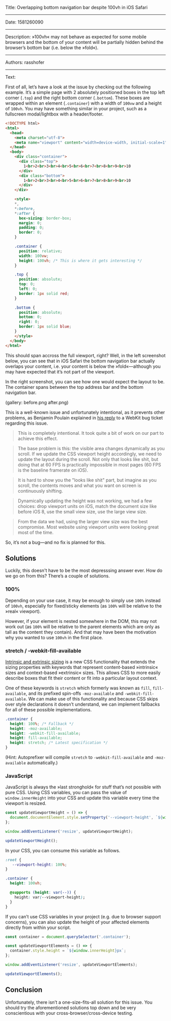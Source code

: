 Title: Overlapping bottom navigation bar despite 100vh in iOS Safari

-----

Date: 1581260090

-----

Description: »100vh« may not behave as expected for some mobile browsers and the bottom of your content will be partially hidden behind the browser’s bottom bar (i.e. below the »fold«).

-----

Authors: rasshofer

-----

Text:

First of all, let’s have a look at the issue by checking out the following example. It’s a simple page with 2 absolutely positioned boxes in the top left corner (`.top`) and the right bottom corner (`.bottom`). These boxes are wrapped within an element (`.container`) with a width of `100vw` and a height of `100vh`. You may have something similar in your project, such as a fullscreen modal/lightbox with a header/footer.

```html
<!DOCTYPE html>
<html>
  <head>
    <meta charset="utf-8">
    <meta name="viewport" content="width=device-width, initial-scale=1">
  </head>
  <body>
    <div class="container">
      <div class="top">
        1<br>2<br>3<br>4<br>5<br>6<br>7<br>8<br>9<br>10
      </div>
      <div class="bottom">
        1<br>2<br>3<br>4<br>5<br>6<br>7<br>8<br>9<br>10
      </div>
    </div>

    <style>
    *,
    *:before,
    *:after {
      box-sizing: border-box;
      margin: 0;
      padding: 0;
      border: 0;
    }

    .container {
      position: relative;
      width: 100vw;
      height: 100vh; /* This is where it gets interesting */
    }

    .top {
      position: absolute;
      top: 0;
      left: 0;
      border: 1px solid red;
    }

    .bottom {
      position: absolute;
      bottom: 0;
      right: 0;
      border: 1px solid blue;
    }
    </style>
  </body>
</html>
```

This should span accross the full viewport, right? Well, in the left screenshot below, you can see that in iOS Safari the bottom navigation bar actually overlaps your content, i.e. your content is below the »fold«—although you may have expected that it’s not part of the viewport.

In the right screenshot, you can see how one would expect the layout to be. The container spans between the top address bar and the bottom navigation bar.

(gallery: before.png after.png)

This is a well-known issue and unfortunately intentional, as it prevents other problems, as Benjamin Poulain explained in [his reply](https://bugs.webkit.org/show_bug.cgi?id=141832#c5) to a WebKit bug ticket regarding this issue.

> This is completely intentional. It took quite a bit of work on our part to achieve this effect.

> The base problem is this: the visible area changes dynamically as you scroll. If we update the CSS viewport height accordingly, we need to update the layout during the scroll. Not only that looks like shit, but doing that at 60 FPS is practically impossible in most pages (60 FPS is the baseline framerate on iOS).

> It is hard to show you the "looks like shit" part, but imagine as you scroll, the contents moves and what you want on screen is continuously shifting.

> Dynamically updating the height was not working, we had a few choices: drop viewport units on iOS, match the document size like before iOS 8, use the small view size, use the large view size.

> From the data we had, using the larger view size was the best compromise. Most website using viewport units were looking great most of the time.

So, it’s not a bug—and no fix is planned for this.

## Solutions

Luckily, this doesn't have to be the most depresssing answer ever. How do we go on from this? There’s a couple of solutions.

### 100%

Depending on your use case, it may be enough to simply use `100%` instead of `100vh`, especially for fixed/sticky elements (as `100%` will be relative to the »real« viewport).

However, if your element is nested somewhere in the DOM, this may not work out (as `100%` will be relative to the parent elements which are only as tall as the content they contain). And that may have been the motivation why you wanted to use `100vh` in the first place.

### stretch / -webkit-fill-available

[Intrinsic and extrinsic sizing](https://drafts.csswg.org/css-sizing-3/) is a new CSS functionality that extends the sizing properties with keywords that represent content-based »intrinsic« sizes and context-based »extrinsic« sizes. This allows CSS to more easily describe boxes that fit their content or fit into a particular layout context.

One of these keywords is `stretch` which formerly was known as `fill`, `fill-available`, and its prefixed spin-offs `-moz-available` and `-webkit-fill-available`. We can make use of this functionality and because CSS skips over style declarations it doesn’t understand, we can implement fallbacks for all of these possible implementations.

```css
.container {
  height: 100%; /* Fallback */
  height: -moz-available;
  height: -webkit-fill-available;
  height: fill-available;
  height: stretch; /* Latest specification */
}
```

(Hint: Autoprefixer will compile `stretch` to `-webkit-fill-available` and `-moz-available` automatically.)

### JavaScript

JavaScript is always the »last stronghold« for stuff that’s not possible with pure CSS. Using CSS variables, you can pass the value of `window.innerHeight` into your CSS and update this variable every time the viewport is resized.

```js
const updateViewportHeight = () => {
  document.documentElement.style.setProperty('--viewport-height', `${window.innerHeight}px`);
};

window.addEventListener('resize', updateViewportHeight);

updateViewportHeight();
```

In your CSS, you can consume this variable as follows.

```css
:root {
   --viewport-height: 100%;
}

.container {
  height: 100vh;

  @supports (height: var(--)) {
    height: var(--viewport-height);
  }
}
```

If you can’t use CSS variables in your project (e.g. due to browser support concerns), you can also update the height of your affected elements directly from within your script.

```js
const container = document.querySelector('.container');

const updateViewportElements = () => {
  container.style.height = `${window.innerHeight}px`;
};

window.addEventListener('resize', updateViewportElements);

updateViewportElements();
```

## Conclusion

Unfortunately, there isn’t a one-size-fits-all solution for this issue. You should try the aforementioned solutions top down and be very conscientious with your cross-browser/cross-device testing.
